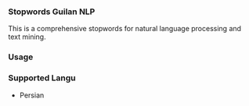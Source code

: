 ### Stopwords Guilan NLP

This is  a comprehensive stopwords for natural language processing and text mining.

### Usage


### Supported Langu
   * Persian

